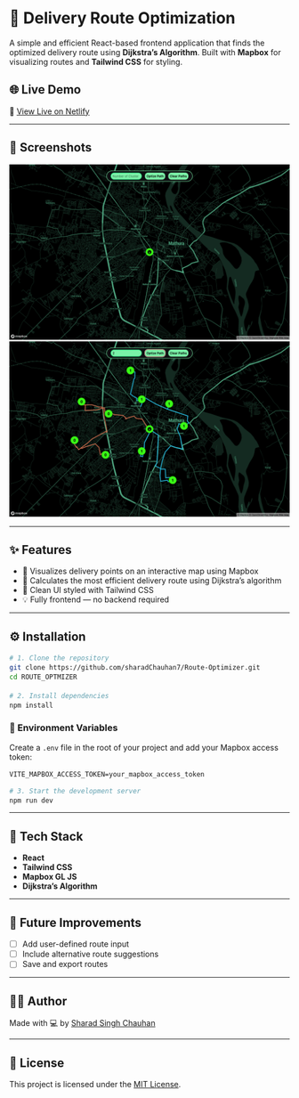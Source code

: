 # 🚚 Delivery Route Optimization

A simple and efficient React-based frontend application that finds the optimized delivery route using **Dijkstra’s Algorithm**. Built with **Mapbox** for visualizing routes and **Tailwind CSS** for styling.

## 🌐 Live Demo

🔗 [View Live on Netlify](https://newshortcut.netlify.app/)  

---

## 📸 Screenshots

![Screenshot 1](public/screen1.png)  
![Screenshot 2](public/screen2.png)  

---

## ✨ Features

- 📍 Visualizes delivery points on an interactive map using Mapbox  
- 🚀 Calculates the most efficient delivery route using Dijkstra’s algorithm  
- 🎨 Clean UI styled with Tailwind CSS  
- 💡 Fully frontend — no backend required  

---

## ⚙️ Installation

```bash
# 1. Clone the repository
git clone https://github.com/sharadChauhan7/Route-Optimizer.git
cd ROUTE_OPTMIZER

# 2. Install dependencies
npm install
```

### 🔐 Environment Variables

Create a `.env` file in the root of your project and add your Mapbox access token:

```env
VITE_MAPBOX_ACCESS_TOKEN=your_mapbox_access_token
```

```bash
# 3. Start the development server
npm run dev
```

---

## 🧰 Tech Stack

- **React**
- **Tailwind CSS**
- **Mapbox GL JS**
- **Dijkstra’s Algorithm**

---

## 🚀 Future Improvements

- [ ] Add user-defined route input  
- [ ] Include alternative route suggestions  
- [ ] Save and export routes  

---

## 👨‍💻 Author

Made with 💻 by [Sharad Singh Chauhan](https://github.com/sharadChauhan7)

---

## 📄 License

This project is licensed under the [MIT License](LICENSE).
